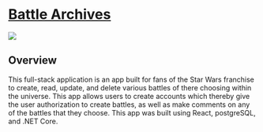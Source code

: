 # [Battle Archives](https://battle-archives.herokuapp.com/)

<img src="./ClientApp/src/gifs/BattleArchives.gif">

## Overview

This full-stack application is an app built for fans of the Star Wars franchise to create, read, update, and delete various battles of there choosing within the universe. This app allows users to create accounts which thereby give the user authorization to create battles, as well as make comments on any of the battles that they choose. This app was built using React, postgreSQL, and .NET Core.
